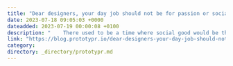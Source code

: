 ```yaml
---
title: "Dear designers, your day job should not be for passion or social good"
date: 2023-07-18 09:05:03 +0000
dateadded: 2023-07-19 00:00:08 +0100
description: "    There used to be a time where social good would be the pillar of my work.  Continue reading on Prototypr »  "
link: "https://blog.prototypr.io/dear-designers-your-day-job-should-not-be-for-passion-or-social-good-8df2f1b25c07?source=rss----eb297ea1161a---4"
category:
directory: _directory/prototypr.md
---
```

